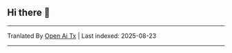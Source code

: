 ## Hi there 👋



---

Tranlated By [Open Ai Tx](https://github.com/OpenAiTx/OpenAiTx) | Last indexed: 2025-08-23

---